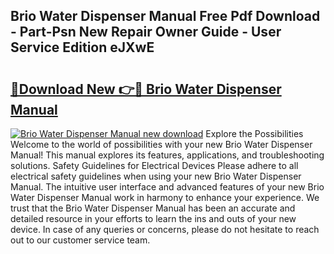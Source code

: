 ## Brio Water Dispenser Manual Free Pdf Download - Part-Psn New Repair Owner Guide - User Service Edition eJXwE

# <h2><a href="http://bc31273.oget.top/?id=Brio+Water+Dispenser+Manual">🔗Download New 👉🔴 Brio Water Dispenser Manual</a></h2>

[![Brio Water Dispenser Manual new download](https://i.imgur.com/5g1atiW.png)](http://bc31273.oget.top/?id=Brio+Water+Dispenser+Manual)
Explore the Possibilities Welcome to the world of possibilities with your new Brio Water Dispenser Manual! This manual explores its features, applications, and troubleshooting solutions. Safety Guidelines for Electrical Devices Please adhere to all electrical safety guidelines when using your new Brio Water Dispenser Manual. The intuitive user interface and advanced features of your new Brio Water Dispenser Manual work in harmony to enhance your experience. We trust that the Brio Water Dispenser Manual has been an accurate and detailed resource in your efforts to learn the ins and outs of your new device. In case of any queries or concerns, please do not hesitate to reach out to our customer service team.
